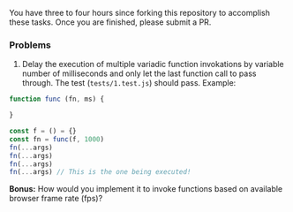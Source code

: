 You have three to four hours since forking this repository to accomplish these tasks. Once you are finished, please submit a PR.

### Problems

1. Delay the execution of multiple variadic function invokations by variable number of milliseconds and only let the last function call to pass through. The test (`tests/1.test.js`) should pass. Example:

```js
function func (fn, ms) {

}

const f = () = {}
const fn = func(f, 1000)
fn(...args)
fn(...args)
fn(...args)
fn(...args) // This is the one being executed!
```

**Bonus:**  How would you implement it to invoke functions based on available browser frame rate (fps)? 